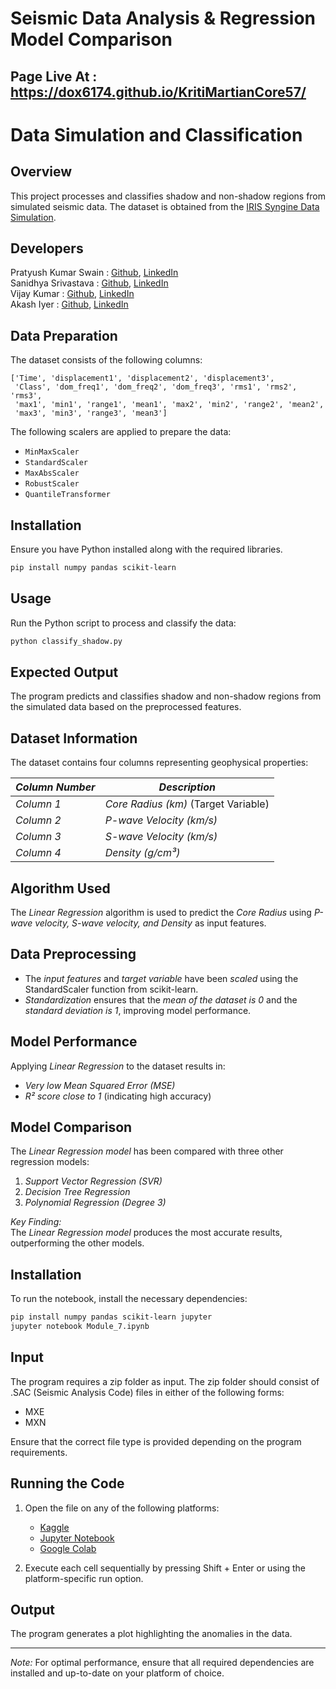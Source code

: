 # Seismic Data Analysis & Regression Model Comparison

## Page Live At : https://dox6174.github.io/KritiMartianCore57/

# Data Simulation and Classification

## Overview
This project processes and classifies shadow and non-shadow regions from simulated seismic data. The dataset is obtained from the [IRIS Syngine Data Simulation](https://ds.iris.edu/ds/products/syngine/).

## Developers

Pratyush Kumar Swain : [Github](https://github.com/Pratyush439), [LinkedIn](https://www.linkedin.com/in/pratyush-kumar-swain-2313482a5/) <br/>
Sanidhya Srivastava : [Github](https://github.com/diffused-orbital), [LinkedIn](https://www.linkedin.com/in/sanidhya-srivastava-a991a2210/) <br/>
Vijay Kumar : [Github](https://github.com/vijay-kumar-79), [LinkedIn](https://www.linkedin.com/in/gvijaykumar79/)<br/>
Akash Iyer : [Github](https://github.com/akash1135-ai), [LinkedIn](https://www.linkedin.com/in/akash-iyer-48a49b28b/)




## Data Preparation
The dataset consists of the following columns:

```
['Time', 'displacement1', 'displacement2', 'displacement3',
 'Class', 'dom_freq1', 'dom_freq2', 'dom_freq3', 'rms1', 'rms2', 'rms3',
 'max1', 'min1', 'range1', 'mean1', 'max2', 'min2', 'range2', 'mean2',
 'max3', 'min3', 'range3', 'mean3']
```

The following scalers are applied to prepare the data:
- `MinMaxScaler`
- `StandardScaler`
- `MaxAbsScaler`
- `RobustScaler`
- `QuantileTransformer`

## Installation
Ensure you have Python installed along with the required libraries.

```sh
pip install numpy pandas scikit-learn
```

## Usage
Run the Python script to process and classify the data:

```sh
python classify_shadow.py
```

## Expected Output
The program predicts and classifies shadow and non-shadow regions from the simulated data based on the preprocessed features.


## Dataset Information
The dataset contains four columns representing geophysical properties:

| *Column Number* | *Description* |
|------------------|----------------|
| *Column 1* | *Core Radius (km)* (Target Variable) |
| *Column 2* | *P-wave Velocity (km/s)* |
| *Column 3* | *S-wave Velocity (km/s)* |
| *Column 4* | *Density (g/cm³)* |

## Algorithm Used
The *Linear Regression* algorithm is used to predict the *Core Radius* using *P-wave velocity, S-wave velocity, and Density* as input features.

## Data Preprocessing
- The *input features* and *target variable* have been *scaled* using the StandardScaler function from scikit-learn.
- *Standardization* ensures that the *mean of the dataset is 0* and the *standard deviation is 1*, improving model performance.

## Model Performance
Applying *Linear Regression* to the dataset results in:
- *Very low Mean Squared Error (MSE)*
- *R² score close to 1* (indicating high accuracy)

## Model Comparison
The *Linear Regression model* has been compared with three other regression models:
1. *Support Vector Regression (SVR)*
2. *Decision Tree Regression*
3. *Polynomial Regression (Degree 3)*

*Key Finding:*  
The *Linear Regression model* produces the most accurate results, outperforming the other models.

## Installation
To run the notebook, install the necessary dependencies:

```bash
pip install numpy pandas scikit-learn jupyter
jupyter notebook Module_7.ipynb
```


## Input
The program requires a zip folder as input. The zip folder should consist of .SAC (Seismic Analysis Code) files in either of the following forms:

- MXE
- MXN

Ensure that the correct file type is provided depending on the program requirements.

## Running the Code
1. Open the file on any of the following platforms:
   - [Kaggle](https://www.kaggle.com/)
   - [Jupyter Notebook](https://jupyter.org/)
   - [Google Colab](https://colab.research.google.com/)

2. Execute each cell sequentially by pressing Shift + Enter or using the platform-specific run option.

## Output
The program generates a plot highlighting the anomalies in the data.

---

*Note:* For optimal performance, ensure that all required dependencies are installed and up-to-date on your platform of choice.
